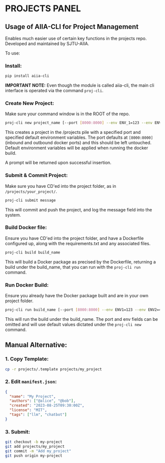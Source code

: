 # PROJECTS PANEL
## Usage of AIIA-CLI for Project Management
Enables much easier use of certain key functions in the projects repo. Developed and maintained by SJTU-AIIA.

To use:
### Install:
```bash
pip install aiia-cli
```

**IMPORTANT NOTE:** Even though the module is called aiia-cli, the main cli interface is operated via the command `proj-cli`.

### Create New Project:
Make sure your command window is in the ROOT of the repo.
```bash
proj-cli new project_name [--port [8000:8000] --env ENV_1=123 --env ENV_2=456]
```
This creates a project in the /projects pile with a specified port and specified default environment variables. The port defaults at `[8000:8000]` (inbound and outbound docker ports) and this should be left untouched. Default environment variables will be applied when running the docker build.

A prompt will be returned upon successful insertion.

### Submit & Commit Project:
Make sure you have CD'ed into the project folder, as in `/projects/your_project/`.
```bash
proj-cli submit message
```
This will commit and push the project, and log the message field into the system.

### Build Docker file:
Ensure you have CD'ed into the project folder, and have a Dockerfile configured up, along with the requirements.txt and any associated files.
```bash
proj-cli build build_name
```
This will build a Docker package as precised by the Dockerfile, returning a build under the build_name, that you can run with the `proj-cli run` command.

### Run Docker Build:
Ensure you already have the Docker package built and are in your own project folder.
```bash
proj-cli run build_name [--port [8000:8000] --env ENV1=123 --env ENV2=456]
```
This will run the build under the build_name. The port and env fields can be omitted and will use default values dictated under the `proj-cli new` command.

## Manual Alternative:

### 1. Copy Template:
```bash
cp -r projects/.template projects/my_project
```
### 2. Edit `manifest.json`:
```json
{
  "name": "My Project",
  "authors": ["@alice", "@bob"],
  "created": "2023-08-25T09:30:00Z",
  "license": "MIT",
  "tags": ["llm", "chatbot"]
}
```
### 3. Submit:
```bash
git checkout -b my-project
git add projects/my_project
git commit -m "Add my_project"
git push origin my-project
```